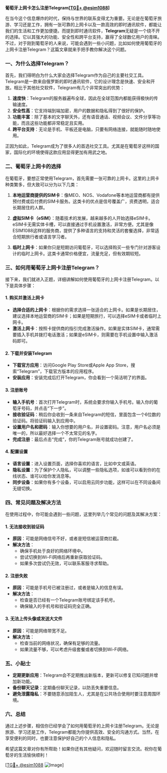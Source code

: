**葡萄牙上网卡怎么注册Telegram[[TG💪+ @esim1088](https://t.me/s/esim1088)]**

在当今这个信息爆炸的时代，保持与世界的联系变得尤为重要。无论是在葡萄牙旅游、学习还是工作，拥有一张可靠的上网卡以及一款高效的即时通讯软件，都能让我们的生活和工作更加便捷。而提到即时通讯软件，**Telegram**无疑是一个绕不开的选择。它以其强大的功能、安全性和跨平台支持，赢得了全球数亿用户的青睐。不过，对于刚到葡萄牙的人来说，可能会遇到一些小问题，比如如何使用葡萄牙的上网卡注册Telegram？这篇文章就来手把手教你解决这个问题。

### 一、为什么选择Telegram？

首先，我们得明白为什么大家会选择Telegram作为自己的主要社交工具。Telegram是一款来自俄罗斯的即时通讯软件，它的设计理念是快速、安全和开放。相比于其他社交软件，Telegram有几个非常突出的优势：

1. **速度快**：Telegram的服务器遍布全球，因此在全球范围内都能获得极快的传输速度。
2. **安全性高**：它支持端到端加密，用户的数据和隐私得到了很好的保护。
3. **功能丰富**：除了基本的文字聊天外，还有语音通话、视频会议、文件分享等功能，而且这些功能都非常稳定且实用。
4. **跨平台支持**：无论是手机、平板还是电脑，只要有网络连接，就能随时随地使用。

正因为如此，Telegram成为了很多人的首选社交工具。尤其是在葡萄牙这样的国家，国际化的环境使得这款应用显得更加有用武之地。

### 二、葡萄牙上网卡的选择

在葡萄牙，要想正常使用Telegram，首先需要一张可靠的上网卡。这里的上网卡种类繁多，但大致可以分为以下几类：

1. **本地运营商提供的SIM卡**：像MEO、NOS、Vodafone等本地运营商都有提供预付费或后付费的SIM卡服务。这类卡的优点是信号覆盖广，资费透明，适合长期居住的人群。
   
2. **虚拟SIM卡（eSIM）**：随着技术的发展，越来越多的人开始选择eSIM卡。eSIM卡无需实体卡槽，可以直接通过手机设置激活，非常方便。尤其是像ESIM1088这样的服务商，提供了多种语言的支持和灵活的套餐选择，非常适合短期旅行者或语言学习者。

3. **临时上网卡**：如果你只是短期访问葡萄牙，可以选择购买一些专门针对游客设计的临时上网卡。这类卡通常价格便宜，流量充足，但有效期较短。

### 三、如何用葡萄牙上网卡注册Telegram？

接下来，我们就进入正题，详细讲解如何使用葡萄牙的上网卡注册Telegram。以下是具体步骤：

#### 1. 购买并激活上网卡

- **选择合适的上网卡**：根据你的需求选择一张适合的上网卡。如果是长期居住，建议选择本地运营商的SIM卡；如果是短期旅行，可以选择eSIM卡或者临时上网卡。
- **激活上网卡**：按照卡提供商的指引完成激活操作。如果是实体SIM卡，通常需要插入手机并拨打电话激活；如果是eSIM卡，则需要在手机设置中输入激活码即可。

#### 2. 下载并安装Telegram

- **下载官方应用**：访问Google Play Store或Apple App Store，搜索“Telegram”，下载官方版本的应用程序。
- **安装应用**：安装完成后打开Telegram，你会看到一个简洁明了的界面。

#### 3. 注册账号

- **输入手机号**：首次打开Telegram时，系统会要求你输入手机号。输入你的葡萄牙号码，并点击“下一步”。
- **接收验证码**：稍后你会收到一条来自Telegram的短信，里面包含一个6位数的验证码。将验证码输入到应用中。
- **设置用户名和密码**：输入你想要的用户名，并设置密码。注意，用户名必须是唯一的，所以最好选择一个不太常见的名字。
- **完成注册**：最后点击“完成”，你的Telegram账号就成功创建了。

#### 4. 配置设置

- **语言设置**：进入设置页面，选择你喜欢的语言，比如中文或英语。
- **隐私设置**：为了保护个人隐私，可以调整一些隐私选项，如谁可以看到你的在线状态、谁可以给你发消息等。
- **同步设备**：如果你有多个设备，可以启用云同步功能，这样可以在不同设备间无缝切换。

### 四、常见问题及解决方法

在使用过程中，你可能会遇到一些问题，这里列举几个常见的问题及其解决方案：

#### 1. 无法接收到验证码

- **原因**：可能是网络信号不好，或者是短信被运营商拦截。
- **解决方法**：
  - 确保手机处于良好的网络环境中。
  - 尝试切换到Wi-Fi网络后再重新获取验证码。
  - 如果多次尝试仍无效，可以联系客服寻求帮助。

#### 2. 注册失败

- **原因**：可能是手机号已被注册过，或者是输入的信息有误。
- **解决方法**：
  - 检查是否已经有一个Telegram账号绑定该手机号。
  - 确保输入的手机号和验证码完全正确。

#### 3. 无法上传头像或发送大文件

- **原因**：可能是网络带宽不足。
- **解决方法**：
  - 检查当前的网络状况，确保有足够的流量。
  - 如果流量不够，可以考虑升级套餐或者切换到Wi-Fi网络。

### 五、小贴士

- **定期更新应用**：Telegram会不定期推出新版本，更新可以修复已知问题并增加新功能。
- **备份聊天记录**：定期备份聊天记录，以防丢失重要信息。
- **避免泄露隐私**：不要随意添加陌生人，尤其是在公共场合使用时要注意周围环境。

### 六、总结

通过上述步骤，相信你已经学会了如何用葡萄牙的上网卡注册Telegram。无论是旅游、学习还是工作，Telegram都能为你提供高效、安全的沟通方式。当然，在享受便利的同时，也要注意保护好自己的个人信息和隐私。

希望这篇文章对你有所帮助！如果你还有其他疑问，欢迎随时留言交流。祝你在葡萄牙的生活愉快顺利！

[[TG💪+ @esim1088](https://t.me/s/esim1088) ![Image](https://i.postimg.cc/4NQfJmqS/Snipaste-2025-05-13-00-14-12.png)]